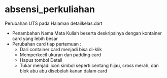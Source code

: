 # absensi_perkuliahan

Perubahan UTS pada Halaman 
detailkelas.dart
- Penambahan Nama Mata Kuliah beserta deskripsinya dengan kontainer card yang lebih besar
- Perubahan card tiap pertemuan :
    - Dari container card menjadi bisa di-klik
    - Memperkecil ukuran dan padding card
    - Hapus tombol Detail
    - Tukar menjadi icon simbol seperti centang hijau, cross merah, dan blok abu abu disebelah kanan dalam card
